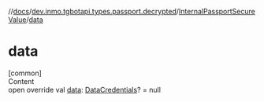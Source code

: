 //[docs](../../../index.md)/[dev.inmo.tgbotapi.types.passport.decrypted](../index.md)/[InternalPassportSecureValue](index.md)/[data](data.md)



# data  
[common]  
Content  
open override val [data](data.md): [DataCredentials](../../dev.inmo.tgbotapi.types.passport.credentials/-data-credentials/index.md)? = null  



